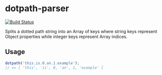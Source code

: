 # dotpath-parser

[![Build Status](https://travis-ci.org/crysalead-js/dotpath-parser.svg?branch=master)](https://travis-ci.org/crysalead-js/dotpath-parser)

Splits a dotted path string into an Array of keys where string keys represent Object properties while integer keys represent Array indices.

## Usage

```js
dotpath('this.is.0.an.1.example');
// => [ 'this', 'is', 0, 'an', 1, 'example' ]
```
